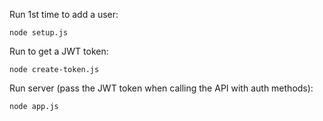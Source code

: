 Run 1st time to add a user:

    node setup.js

Run to get a JWT token:

    node create-token.js

Run server (pass the JWT token when calling the API with auth methods):

    node app.js
